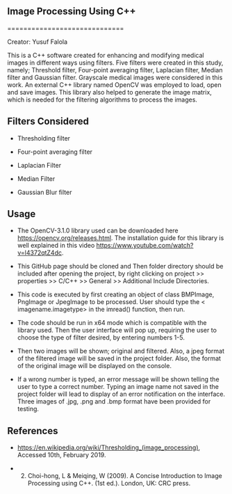 ## Image Processing Using C++
=============================

Creator: Yusuf Falola

This is a C++ software created for enhancing and modifying medical images in different ways using filters. Five filters were created in this study, namely; Threshold filter, Four-point averaging filter, Laplacian filter, Median filter and Gaussian filter. Grayscale medical images were considered in this work. An external C++ library named OpenCV was employed to load, open and save images. This library also helped to generate the image matrix, which is needed for the filtering algorithms to process the images. 

## Filters Considered

- Thresholding filter

- Four-point averaging filter

- Laplacian Filter

- Median Filter

- Gaussian Blur filter


## Usage

- The OpenCV-3.1.0 library used can be downloaded here https://opencv.org/releases.html. The installation guide for this library is well explained in this video https://www.youtube.com/watch?v=l4372qtZ4dc. 

- This GitHub page should be cloned and Then folder directory should be included after opening the project, by right clicking on project >> properties >> C/C++ >> General >> Additional Include Directories. 

- This code is executed by first creating an object of class BMPImage, PngImage or JpegImage to be processed. User should type the < imagename.imagetype> in the imread() function, then run.

- The code should be run in x64 mode which is compatible with the library used. Then the user interface will pop up, requiring the user to choose the type of filter desired, by entering numbers 1-5.

- Then two images will be shown; original and filtered. Also, a jpeg format of the filtered image will be saved in the project folder. Also, the format of the original image will be displayed on the console. 

- If a wrong number is typed, an error message will be shown telling the user to type a correct number. Typing an image name not saved in the project folder will lead to display of an error notification on the interface. Three images of .jpg, .png and .bmp format have been provided for testing.

## References

- https://en.wikipedia.org/wiki/Thresholding_(image_processing), Accessed 10th, February 2019.


- 2.	Choi-hong, L & Meiqing, W (2009). A Concise Introduction to Image Processing using C++. (1st ed.). London, UK: CRC press.










